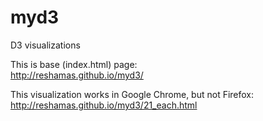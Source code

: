 # myd3
D3 visualizations

This is base (index.html) page:  
http://reshamas.github.io/myd3/

This visualization works in Google Chrome, but not Firefox:  
http://reshamas.github.io/myd3/21_each.html  

